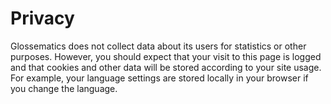 # Privacy

Glossematics does not collect data about its users for statistics or other purposes. However, you should expect that your visit to this page is logged and that cookies and other data will be stored according to your site usage. For example, your language settings are stored locally in your browser if you change the language.
